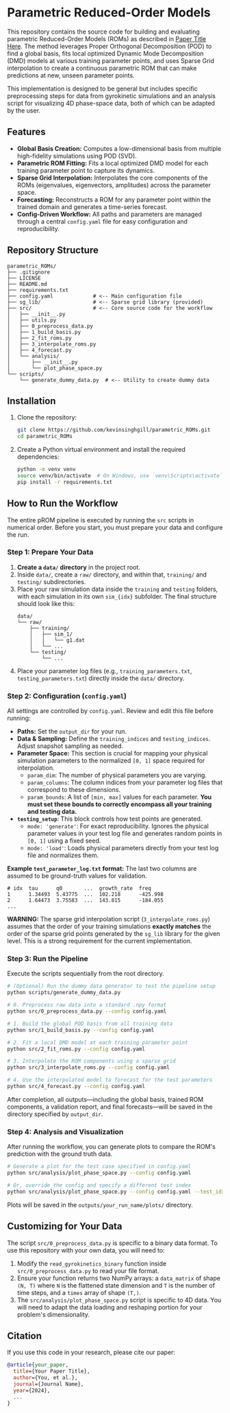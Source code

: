 # Parametric Reduced-Order Models

This repository contains the source code for building and evaluating parametric Reduced-Order Models (ROMs) as described in [Paper Title Here](link-to-paper). The method leverages Proper Orthogonal Decomposition (POD) to find a global basis, fits local optimized Dynamic Mode Decomposition (DMD) models at various training parameter points, and uses Sparse Grid interpolation to create a continuous parametric ROM that can make predictions at new, unseen parameter points.

This implementation is designed to be general but includes specific preprocessing steps for data from gyrokinetic simulations and an analysis script for visualizing 4D phase-space data, both of which can be adapted by the user.

## Features

-   **Global Basis Creation:** Computes a low-dimensional basis from multiple high-fidelity simulations using POD (SVD).
-   **Parametric ROM Fitting:** Fits a local optimized DMD model for each training parameter point to capture its dynamics.
-   **Sparse Grid Interpolation:** Interpolates the core components of the ROMs (eigenvalues, eigenvectors, amplitudes) across the parameter space.
-   **Forecasting:** Reconstructs a ROM for any parameter point within the trained domain and generates a time-series forecast.
-   **Config-Driven Workflow:** All paths and parameters are managed through a central `config.yaml` file for easy configuration and reproducibility.

## Repository Structure

```
parametric_ROMs/
├── .gitignore
├── LICENSE
├── README.md
├── requirements.txt
├── config.yaml             # <-- Main configuration file
├── sg_lib/                 # <-- Sparse grid library (provided)
├── src/                    # <-- Core source code for the workflow
│   ├── __init__.py
│   ├── utils.py
│   ├── 0_preprocess_data.py
│   ├── 1_build_basis.py
│   ├── 2_fit_roms.py
│   ├── 3_interpolate_roms.py
│   ├── 4_forecast.py
│   └── analysis/
│       ├── __init__.py
│       └── plot_phase_space.py
└── scripts/
    └── generate_dummy_data.py  # <-- Utility to create dummy data
```

## Installation

1.  Clone the repository:
    ```bash
    git clone https://github.com/kevinsinghgill/parametric_ROMs.git
    cd parametric_ROMs
    ```

2.  Create a Python virtual environment and install the required dependencies:
    ```bash
    python -m venv venv
    source venv/bin/activate  # On Windows, use `venv\Scripts\activate`
    pip install -r requirements.txt
    ```

## How to Run the Workflow

The entire pROM pipeline is executed by running the `src` scripts in numerical order. Before you start, you must prepare your data and configure the run.

### Step 1: Prepare Your Data

1.  **Create a `data/` directory** in the project root.
2.  Inside `data/`, create a `raw/` directory, and within that, `training/` and `testing/` subdirectories.
3.  Place your raw simulation data inside the `training` and `testing` folders, with each simulation in its own `sim_{idx}` subfolder. The final structure should look like this:
    ```
    data/
    └── raw/
        ├── training/
        │   ├── sim_1/
        │   │   └── g1.dat
        │   └── ...
        └── testing/
            └── ...
    ```
4.  Place your parameter log files (e.g., `training_parameters.txt`, `testing_parameters.txt`) directly inside the `data/` directory.

### Step 2: Configuration (`config.yaml`)

All settings are controlled by `config.yaml`. Review and edit this file before running:

-   **Paths:** Set the `output_dir` for your run.
-   **Data & Sampling:** Define the `training_indices` and `testing_indices`. Adjust snapshot sampling as needed.
-   **Parameter Space:** This section is crucial for mapping your physical simulation parameters to the normalized `[0, 1]` space required for interpolation.
    -   `param_dim`: The number of physical parameters you are varying.
    -   `param_columns`: The column indices from your parameter log files that correspond to these dimensions.
    -   `param_bounds`: A list of `[min, max]` values for each parameter. **You must set these bounds to correctly encompass all your training and testing data.**
-   **`testing_setup`**: This block controls how test points are generated.
    -   `mode: 'generate'`: For exact reproducibility. Ignores the physical parameter values in your test log file and generates random points in `[0, 1]` using a fixed seed.
    -   `mode: 'load'`: Loads physical parameters directly from your test log file and normalizes them.

**Example `test_parameter_log.txt` format:**
The last two columns are assumed to be ground-truth values for validation.
```
# idx  tau      q0       ...  growth_rate  freq
1      1.34493  5.43775  ...  102.218      -425.998
2      1.64473  3.75583  ...  143.815      -184.055
...
```

**WARNING:** The sparse grid interpolation script (`3_interpolate_roms.py`) assumes that the order of your training simulations **exactly matches** the order of the sparse grid points generated by the `sg_lib` library for the given level. This is a strong requirement for the current implementation.

### Step 3: Run the Pipeline

Execute the scripts sequentially from the root directory.

```bash
# (Optional) Run the dummy data generator to test the pipeline setup
python scripts/generate_dummy_data.py

# 0. Preprocess raw data into a standard .npy format
python src/0_preprocess_data.py --config config.yaml

# 1. Build the global POD basis from all training data
python src/1_build_basis.py --config config.yaml

# 2. Fit a local DMD model at each training parameter point
python src/2_fit_roms.py --config config.yaml

# 3. Interpolate the ROM components using a sparse grid
python src/3_interpolate_roms.py --config config.yaml

# 4. Use the interpolated model to forecast for the test parameters
python src/4_forecast.py --config config.yaml
```
After completion, all outputs—including the global basis, trained ROM components, a validation report, and final forecasts—will be saved in the directory specified by `output_dir`.

### Step 4: Analysis and Visualization

After running the workflow, you can generate plots to compare the ROM's prediction with the ground truth data.

```bash
# Generate a plot for the test case specified in config.yaml
python src/analysis/plot_phase_space.py --config config.yaml

# Or, override the config and specify a different test index
python src/analysis/plot_phase_space.py --config config.yaml --test_idx 5
```
Plots will be saved in the `outputs/your_run_name/plots/` directory.

## Customizing for Your Data

The script `src/0_preprocess_data.py` is specific to a binary data format. To use this repository with your own data, you will need to:
1.  Modify the `read_gyrokinetics_binary` function inside `src/0_preprocess_data.py` to read your file format.
2.  Ensure your function returns two NumPy arrays: a `data_matrix` of shape `(N, T)` where `N` is the flattened state dimension and `T` is the number of time steps, and a `times` array of shape `(T,)`.
3.  The `src/analysis/plot_phase_space.py` script is specific to 4D data. You will need to adapt the data loading and reshaping portion for your problem's dimensionality.

## Citation

If you use this code in your research, please cite our paper:

```bibtex
@article{your_paper,
  title={Your Paper Title},
  author={You, et al.},
  journal={Journal Name},
  year={2024},
  ...
}
```
```

